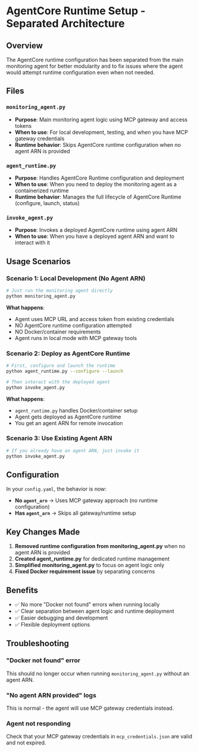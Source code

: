 # AgentCore Runtime Setup - Separated Architecture

## Overview

The AgentCore runtime configuration has been separated from the main monitoring agent for better modularity and to fix issues where the agent would attempt runtime configuration even when not needed.

## Files

### `monitoring_agent.py`
- **Purpose**: Main monitoring agent logic using MCP gateway and access tokens
- **When to use**: For local development, testing, and when you have MCP gateway credentials
- **Runtime behavior**: Skips AgentCore runtime configuration when no agent ARN is provided

### `agent_runtime.py`
- **Purpose**: Handles AgentCore Runtime configuration and deployment
- **When to use**: When you need to deploy the monitoring agent as a containerized runtime
- **Runtime behavior**: Manages the full lifecycle of AgentCore Runtime (configure, launch, status)

### `invoke_agent.py`
- **Purpose**: Invokes a deployed AgentCore runtime using agent ARN
- **When to use**: When you have a deployed agent ARN and want to interact with it

## Usage Scenarios

### Scenario 1: Local Development (No Agent ARN)
```bash
# Just run the monitoring agent directly
python monitoring_agent.py
```

**What happens**:
- Agent uses MCP URL and access token from existing credentials
- NO AgentCore runtime configuration attempted
- NO Docker/container requirements
- Agent runs in local mode with MCP gateway tools

### Scenario 2: Deploy as AgentCore Runtime
```bash
# First, configure and launch the runtime
python agent_runtime.py --configure --launch

# Then interact with the deployed agent
python invoke_agent.py
```

**What happens**:
- `agent_runtime.py` handles Docker/container setup
- Agent gets deployed as AgentCore runtime
- You get an agent ARN for remote invocation

### Scenario 3: Use Existing Agent ARN
```bash
# If you already have an agent ARN, just invoke it
python invoke_agent.py
```

## Configuration

In your `config.yaml`, the behavior is now:

- **No `agent_arn`** → Uses MCP gateway approach (no runtime configuration)
- **Has `agent_arn`** → Skips all gateway/runtime setup

## Key Changes Made

1. **Removed runtime configuration from monitoring_agent.py** when no agent ARN is provided
2. **Created agent_runtime.py** for dedicated runtime management  
3. **Simplified monitoring_agent.py** to focus on agent logic only
4. **Fixed Docker requirement issue** by separating concerns

## Benefits

- ✅ No more "Docker not found" errors when running locally
- ✅ Clear separation between agent logic and runtime deployment
- ✅ Easier debugging and development
- ✅ Flexible deployment options

## Troubleshooting

### "Docker not found" error
This should no longer occur when running `monitoring_agent.py` without an agent ARN.

### "No agent ARN provided" logs
This is normal - the agent will use MCP gateway credentials instead.

### Agent not responding
Check that your MCP gateway credentials in `mcp_credentials.json` are valid and not expired.
